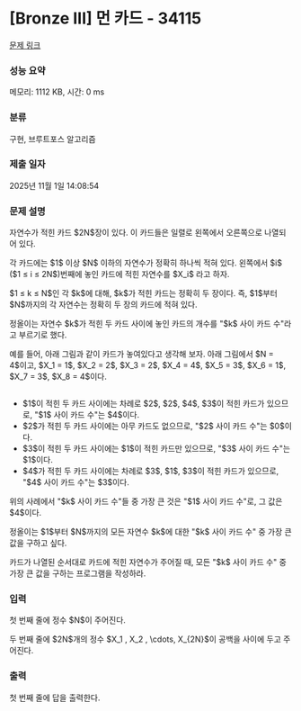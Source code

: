 # [Bronze III] 먼 카드 - 34115 

[문제 링크](https://www.acmicpc.net/problem/34115) 

### 성능 요약

메모리: 1112 KB, 시간: 0 ms

### 분류

구현, 브루트포스 알고리즘

### 제출 일자

2025년 11월 1일 14:08:54

### 문제 설명

<p>자연수가 적힌 카드 $2N$장이 있다. 이 카드들은 일렬로 왼쪽에서 오른쪽으로 나열되어 있다.</p>

<p>각 카드에는 $1$ 이상 $N$ 이하의 자연수가 정확히 하나씩 적혀 있다. 왼쪽에서 $i$ ($1 ≤ i ≤ 2N$)번째에 놓인 카드에 적힌 자연수를 $X_i$ 라고 하자.</p>

<p>$1 ≤ k ≤ N$인 각 $k$에 대해, $k$가 적힌 카드는 정확히 두 장이다. 즉, $1$부터 $N$까지의 각 자연수는 정확히 두 장의 카드에 적혀 있다.</p>

<p>정올이는 자연수 $k$가 적힌 두 카드 사이에 놓인 카드의 개수를 "$k$ 사이 카드 수"라고 부르기로 했다.</p>

<p>예를 들어, 아래 그림과 같이 카드가 놓여있다고 생각해 보자. 아래 그림에서 $N = 4$이고, $X_1 = 1$, $X_2 = 2$, $X_3 = 2$, $X_4 = 4$, $X_5 = 3$, $X_6 = 1$, $X_7 = 3$, $X_8 = 4$이다.</p>

<p style="text-align: center;"><img alt="" src="https://upload.acmicpc.net/743f0766-85d8-4bb2-8848-b9b153e5c121/-/preview/" style="width: auto; height: auto; max-width: 100%;" class="img-responsive"></p>

<ul>
	<li>$1$이 적힌 두 카드 사이에는 차례로 $2$, $2$, $4$, $3$이 적힌 카드가 있으므로, "$1$ 사이 카드 수"는 $4$이다.</li>
	<li>$2$가 적힌 두 카드 사이에는 아무 카드도 없으므로, "$2$ 사이 카드 수"는 $0$이다.</li>
	<li>$3$이 적힌 두 카드 사이에는 $1$이 적힌 카드만 있으므로, "$3$ 사이 카드 수"는 $1$이다.</li>
	<li>$4$가 적힌 두 카드 사이에는 차례로 $3$, $1$, $3$이 적힌 카드가 있으므로, "$4$ 사이 카드 수"는 $3$이다.</li>
</ul>

<p>위의 사례에서 "$k$ 사이 카드 수"들 중 가장 큰 것은 "$1$ 사이 카드 수"로, 그 값은 $4$이다.</p>

<p>정올이는 $1$부터 $N$까지의 모든 자연수 $k$에 대한 "$k$ 사이 카드 수" 중 가장 큰 값을 구하고 싶다.</p>

<p>카드가 나열된 순서대로 카드에 적힌 자연수가 주어질 때, 모든 "$k$ 사이 카드 수" 중 가장 큰 값을 구하는 프로그램을 작성하라.</p>

### 입력 

 <p>첫 번째 줄에 정수 $N$이 주어진다.</p>

<p>두 번째 줄에 $2N$개의 정수 $X_1 , X_2 , \cdots, X_{2N}$이 공백을 사이에 두고 주어진다.</p>

### 출력 

 <p>첫 번째 줄에 답을 출력한다.</p>

